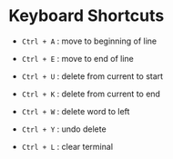 # Keyboard Shortcuts

- `Ctrl + A`  : move to beginning of line
- `Ctrl + E`  : move to end of line

- `Ctrl + U`  : delete from current to start
- `Ctrl + K`  : delete from current to end
- `Ctrl + W`  : delete word to left
- `Ctrl + Y`  : undo delete

- `Ctrl + L`  : clear terminal
